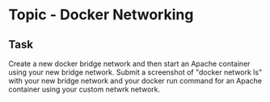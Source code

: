 # Topic - Docker Networking
## Task
Create a new docker bridge network and then start an Apache container using your new bridge network. Submit a screenshot of "docker network ls" with your new bridge network and your docker run command for an Apache container using your custom netwrk network.
